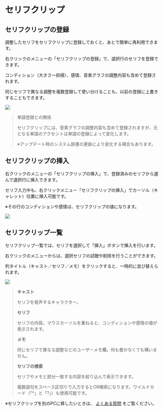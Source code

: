 



 セリフクリップ
=========


  



 セリフクリップの登録
------------


 調整したセリフをセリフクリップに登録しておくと、あとで簡単に再利用できます。
   

 右クリックのメニューの「セリフクリップの登録」で、選択行のセリフを登録できます。
   

 コンディション（大きさ～抑揚）、感情、音素グラフの調整内容も含めて登録されます。
   

 同じセリフで異なる調整を複数登録して使い分けることも、以前の登録に上書きすることもできます。
   

  


![](../../image/tk_clip_02_w.png)


> 
> 
> 
>  単語登録との関係
>  
> 
>  セリフクリップには、音素グラフの調整内容も含めて登録されますが、元となる単語のアクセントは単語の登録によって変化します。
>    
> 
>  ※アップデート時のシステム辞書の更新により変化する場合もあります。
>  
> 
> 
> 
> 



 セリフクリップの挿入
------------


 右クリックのメニューの「セリフクリップの挿入」で、登録済みのセリフから選んで選択行に挿入できます。
   

 セリフ入力中も、右クリックメニュー「セリフクリップの挿入」でカーソル（キャレット）位置に挿入可能です。
   

 ※その行のコンディションや感情は、セリフクリップの値になります。
   

  


![](../../image/tk_clip_03_w.png)


 セリフクリップ一覧
-----------


 セリフクリップ一覧では、セリフを選択して「挿入」ボタンで挿入を行います。
   

 右クリックのメニューからは、選択セリフの試聴や削除を行うことができます。
   

 列タイトル（キャスト／セリフ／メモ）をクリックすると、一時的に並び替えられます。
   

  


![](../../image/tk_clip_01_w.png)

  


> 
> **キャスト**
>   
> 
>  セリフを発声するキャラクター。
>    
> 
>   
> 
> **セリフ**
>   
> 
>  セリフの内容。マウスカーソルを重ねると、コンディションや感情の値が表示されます。
>    
> 
>   
> 
> **メモ**
>   
> 
>  同じセリフで異なる調整などのユーザーメモ欄。何も書かなくても構いません。
>    
> 
>   
> 
> **セリフの検索**
>   
> 
>  セリフやメモと部分一致する内容を絞り込んで表示できます。
>    
> 
>  複数語句をスペース区切りで入力するとOR検索になります。ワイルドカード（「\*」と「?」）も使用可能です。
>    
> 
> 


  

 ※セリフクリップを別のPCに移したいときは、
 [よくある質問](https://cevio.jp/guide/cevio_ai/faq/) 
 をご覧ください。
   





